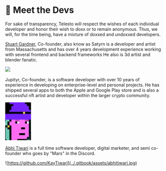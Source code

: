 # 🤝 Meet the Devs

For sake of transparency, Telesto will respect the wishes of each individual developer and honor their wish to doxx or to remain anonymous. Thus, we will, for the time being, have a mixture of doxxed and undoxxed developers.

[Stuart Gardner](https://www.linkedin.com/in/stuarttgardner/), Co-founder, also know as Satyrn is a developer and artist from Massachusetts and has over 4 years development experience working with several frontend and backend frameworks He also is 3d artist and blender fanatic.&#x20;

![](<../.gitbook/assets/203555792\_10216555252868496\_4514686634997909495\_n (1).jpg>)

Jupityr, Co-founder, is a software developer with over 10 years of experience in developing on enterprise-level and personal projects. He has shipped several apps to both the Apple and Google Play store and is also a successful nft artist and developer within the larger crypto community.

![](../.gitbook/assets/jupiter.jpg)



[Abhi Tiwari](https://www.linkedin.com/in/abhi-kay-tiwari/) is a full time software developer, digital marketer, and semi co-founder who goes by "Mars" in the Discord.

![https://github.com/KayTiwari](../.gitbook/assets/abhitiwari.jpg)


